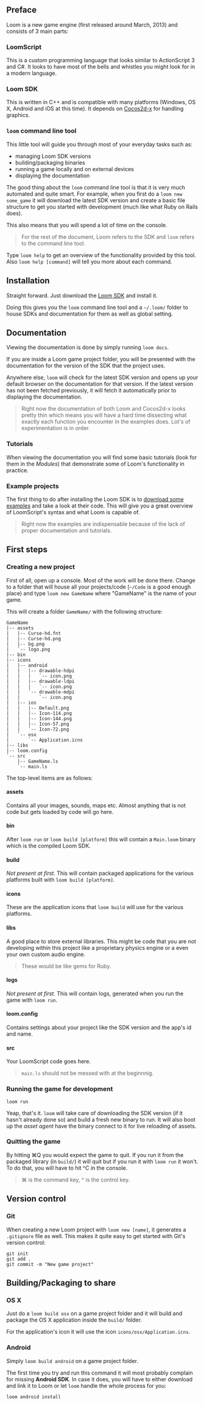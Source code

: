 ## Preface

Loom is a new game engine (first released around March, 2013) and consists of 3 main parts:

### LoomScript

This is a custom programming language that looks similar to ActionScript 3 and C#. It looks to have most of the bells and whistles you might look for in a modern language.

### Loom SDK

This is written in C++ and is compatible with many platforms (Windows, OS X, Android and iOS at this time). It depends on [Cocos2d-x](http://www.cocos2d-x.org/) for handling graphics.

### `loom` command line tool

This little tool will guide you through most of your everyday tasks such as:

* managing Loom SDK versions
* building/packaging binaries
* running a game locally and on external devices
* displaying the documentation

The good thing about the `loom` command line tool is that it is very much automated and quite smart. For example, when you first do a `loom new some_game` it will download the latest SDK version and create a basic file structure to get you started with development (much like what Ruby on Rails does).

This also means that you will spend a lot of time on the console.

> For the rest of the document, Loom refers to the SDK and `loom` refers to the command line tool.

Type `loom help` to get an overview of the functionality provided by this tool. Also `loom help [command]` will tell you more about each command.

## Installation

Straight forward. Just download the [Loom SDK](http://theengine.co/downloads) and install it.

Doing this gives you the `loom` command line tool and a `~/.loom/` folder to house SDKs and documentation for them as well as global setting.

## Documentation

Viewing the documentation is done by simply running `loom docs`.

If you are inside a Loom game project folder, you will be presented with the documentation for the version of the SDK that the project uses.

Anywhere else, `loom` will check for the latest SDK version and opens up your default browser on the documentation for that version. If the latest version has not been fetched previously, it will fetch it automatically prior to displaying the documentation.

> Right now the documentation of both Loom and Cocos2d-x looks pretty thin which means you will have a hard time dissecting what exactly each function you encounter in the examples does. Lot's of experimentation is in order.

### Tutorials

When viewing the documentation you will find some basic tutorials (look for them in the *Modules*) that demonstrate some of Loom's functionality in practice.

### Example projects

The first thing to do after installing the Loom SDK is to [download some examples](http://theengine.co/examples) and take a look at their code. This will give you a great overview of LoomScript's syntax and what Loom is capable of.

> Right now the examples are indispensable because of the lack of proper documentation and tutorials.

## First steps

### Creating a new project

First of all, open up a console. Most of the work will be done there. Change to a folder that will house all your projects/code (`~/Code` is a good enough place) and type `loom new GameName` where "GameName" is the name of your game.

This will create a folder `GameName/` with the following structure:

    GameName
    |-- assets
    |   |-- Curse-hd.fnt
    |   |-- Curse-hd.png
    |   |-- bg.png
    |   `-- logo.png
    |-- bin
    |-- icons
    |   |-- android
    |   |   |-- drawable-hdpi
    |   |   |   `-- icon.png
    |   |   |-- drawable-ldpi
    |   |   |   `-- icon.png
    |   |   `-- drawable-mdpi
    |   |       `-- icon.png
    |   |-- ios
    |   |   |-- Default.png
    |   |   |-- Icon-114.png
    |   |   |-- Icon-144.png
    |   |   |-- Icon-57.png
    |   |   `-- Icon-72.png
    |   `-- osx
    |       `-- Application.icns
    |-- libs
    |-- loom.config
    `-- src
        |-- GameName.ls
        `-- main.ls
        
The top-level items are as follows:

#### assets

Contains all your images, sounds, maps etc. Almost anything that is not code but gets loaded by code will go here.

#### bin

After `loom run` or `loom build [platform]` this will contain a `Main.loom` binary which is the compiled Loom SDK.

#### build

*Not present at first.* This will contain packaged applications for the various platforms built with `loom build [platform]`.

#### icons

These are the application icons that `loom build` will use for the various platforms.

#### libs

A good place to store external libraries. This might be code that you are not developing within this project like a proprietary physics engine or a even your own custom audio engine.

> These would be like gems for Ruby.

#### logs

*Not present at first.* This will contain logs, generated when you run the game with `loom run`.

#### loom.config

Contains settings about your project like the SDK version and the app's id and name.

#### src

Your LoomScript code goes here.

> `main.ls` should not be messed with at the beginnnig.

### Running the game for development

    loom run
    
Yeap, that's it. `loom` will take care of downloading the SDK version (if it hasn't already done so) and build a fresh new binary to run. It will also boot up the *asset agent* have the binary connect to it for live reloading of assets.

### Quitting the game

By hitting ⌘Q you would expect the game to quit. If you run it from the packaged library (in `build/`) it will quit but if you run it with `loom run` it won't. To do that, you will have to hit ^C in the console.

> ⌘ is the command key, ^ is the control key.
        
## Version control

### Git

When creating a new Loom project with `loom new [name]`, it generates a `.gitignore` file as well. This makes it quite easy to get started with Git's version control:

    git init
    git add .
    git commit -m "New game project"

## Building/Packaging to share

### OS X

Just do a `loom build osx` on a game project folder and it will build and package the OS X application inside the `build/` folder.

For the application's icon it will use the icon `icons/osx/Application.icns`.

### Android

Simply `loom build android` on a game project folder.

The first time you try and run this command it will most probably complain for missing **Android SDK**. In case it does, you will have to either download and link it to Loom or let `loom` handle the whole process for you:

    loom android install